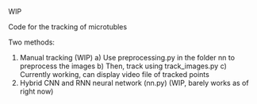 WIP

Code for the tracking of microtubles

Two methods:
1) Manual tracking (WIP)
  a) Use preprocessing.py in the folder nn to preprocess the images
  b) Then, track using track_images.py
  c) Currently working, can display video file of tracked points
3) Hybrid CNN and RNN neural network (nn.py) (WIP, barely works as of right now)
